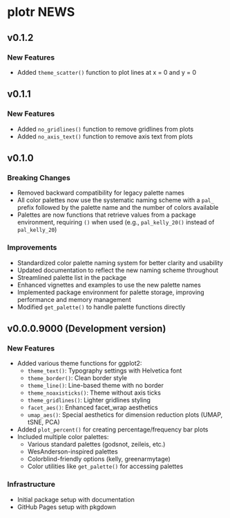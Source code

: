 # plotr NEWS

## v0.1.2
### New Features
* Added `theme_scatter()` function to plot lines at x = 0 and y = 0

## v0.1.1

### New Features
* Added `no_gridlines()` function to remove gridlines from plots
* Added `no_axis_text()` function to remove axis text from plots

## v0.1.0

### Breaking Changes
* Removed backward compatibility for legacy palette names
* All color palettes now use the systematic naming scheme with a `pal_` prefix followed by the palette name and the number of colors available
* Palettes are now functions that retrieve values from a package environment, requiring `()` when used (e.g., `pal_kelly_20()` instead of `pal_kelly_20`)

### Improvements
* Standardized color palette naming system for better clarity and usability
* Updated documentation to reflect the new naming scheme throughout
* Streamlined palette list in the package
* Enhanced vignettes and examples to use the new palette names
* Implemented package environment for palette storage, improving performance and memory management
* Modified `get_palette()` to handle palette functions directly

## v0.0.0.9000 (Development version)

### New Features
* Added various theme functions for ggplot2:
  * `theme_text()`: Typography settings with Helvetica font
  * `theme_border()`: Clean border style
  * `theme_line()`: Line-based theme with no border
  * `theme_noaxisticks()`: Theme without axis ticks
  * `theme_gridlines()`: Lighter gridlines styling
  * `facet_aes()`: Enhanced facet_wrap aesthetics
  * `umap_aes()`: Special aesthetics for dimension reduction plots (UMAP, tSNE, PCA)
* Added `plot_percent()` for creating percentage/frequency bar plots
* Included multiple color palettes:
  * Various standard palettes (godsnot, zeileis, etc.)
  * WesAnderson-inspired palettes
  * Colorblind-friendly options (kelly, greenarmytage)
  * Color utilities like `get_palette()` for accessing palettes

### Infrastructure
* Initial package setup with documentation
* GitHub Pages setup with pkgdown 